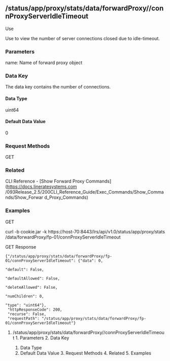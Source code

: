 ## /status/app/proxy/stats/data/forwardProxy/<name>/connProxyServerIdleTimeout

Use

Use to view the number of server connections closed due to idle-timeout.

### Parameters

name: Name of forward proxy object

### Data Key

The data key contains the number of connections.

#### Data Type

uint64

#### Default Data Value

0

### Request Methods

GET

### Related

CLI Reference - [Show Forward Proxy Commands](https://docs.lineratesystems.com
/093Release_2.5/200CLI_Reference_Guide/Exec_Commands/Show_Commands/Show_Forwar
d_Proxy_Commands)

### Examples

GET

curl -b cookie.jar -k https://host-70:8443/lrs/api/v1.0/status/app/proxy/stats
/data/forwardProxy/fp-01/connProxyServerIdleTimeout

GET Response

    
    {"/status/app/proxy/stats/data/forwardProxy/fp-01/connProxyServerIdleTimeout": {"data": 0,
                                                                                     "default": False,
                                                                                     "defaultAllowed": False,
                                                                                     "deleteAllowed": False,
                                                                                     "numChildren": 0,
                                                                                     "type": "uint64"},
     "httpResponseCode": 200,
     "recurse": False,
     "requestPath": "/status/app/proxy/stats/data/forwardProxy/fp-01/connProxyServerIdleTimeout"}
    

  1. /status/app/proxy/stats/data/forwardProxy/<name>/connProxyServerIdleTimeout
    1. Parameters
    2. Data Key
      1. Data Type
      2. Default Data Value
    3. Request Methods
    4. Related
    5. Examples

